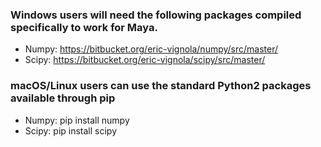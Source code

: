 ### Windows users will need the following packages compiled specifically to work for Maya.
* Numpy: https://bitbucket.org/eric-vignola/numpy/src/master/
* Scipy: https://bitbucket.org/eric-vignola/scipy/src/master/

### macOS/Linux users can use the standard Python2 packages available through pip
* Numpy: pip install numpy
* Scipy: pip install scipy
